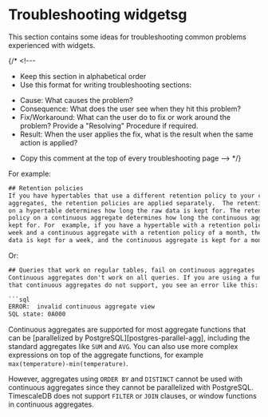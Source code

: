 # Troubleshooting widgetsg

This section contains some ideas for troubleshooting common problems experienced
with widgets.

{/* <!---
* Keep this section in alphabetical order
* Use this format for writing troubleshooting sections:
 - Cause: What causes the problem?
 - Consequence: What does the user see when they hit this problem?
 - Fix/Workaround: What can the user do to fix or work around the problem?
   Provide a "Resolving" Procedure if required.
 - Result: When the user applies the fix, what is the result when the same action
   is applied?
* Copy this comment at the top of every troubleshooting page
--> */}

For example:

```txt
## Retention policies
If you have hypertables that use a different retention policy to your continuous
aggregates, the retention policies are applied separately.  The retention policy
on a hypertable determines how long the raw data is kept for. The retention
policy on a continuous aggregate determines how long the continuous aggregate is
kept for. For  example, if you have a hypertable with a retention policy of a
week and a continuous aggregate with a retention policy of a month, the raw
data is kept for a week, and the continuous aggregate is kept for a month.
```

Or:

```txt
## Queries that work on regular tables, fail on continuous aggregates
Continuous aggregates don't work on all queries. If you are using a function
that continuous aggregates do not support, you see an error like this:

```sql
ERROR:  invalid continuous aggregate view
SQL state: 0A000
```

Continuous aggregates are supported for most aggregate functions that can be
[parallelized by PostgreSQL][postgres-parallel-agg], including the standard
aggregates like `SUM` and `AVG`. You can also use more complex expressions on
top of the aggregate functions, for example `max(temperature)-min(temperature)`.

However, aggregates using `ORDER BY` and `DISTINCT` cannot be used with
continuous aggregates since they cannot be parallelized with
PostgreSQL. TimescaleDB does not support `FILTER` or `JOIN` clauses,
or window functions in continuous aggregates.
```
